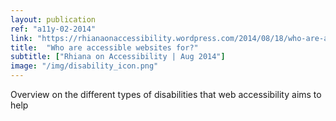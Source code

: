 ```yaml
---
layout: publication
ref: "a11y-02-2014"
link: "https://rhianaonaccessibility.wordpress.com/2014/08/18/who-are-accessible-websites-for/"
title:  "Who are accessible websites for?"
subtitle: ["Rhiana on Accessibility | Aug 2014"]
image: "/img/disability_icon.png"
---
```


Overview on the different types of disabilities that web accessibility aims to help
